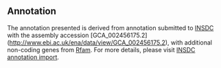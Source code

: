 
Annotation
----------

The annotation presented is derived from annotation submitted to
[INSDC](http://www.insdc.org) with the assembly accession [GCA\_002456175.2]
(http://www.ebi.ac.uk/ena/data/view/GCA_002456175.2),
with additional non-coding genes from
[Rfam](http://rfam.xfam.org/). For more details, please visit [INSDC
annotation import](http://ensemblgenomes.org/info/data/insdc_annotation).
